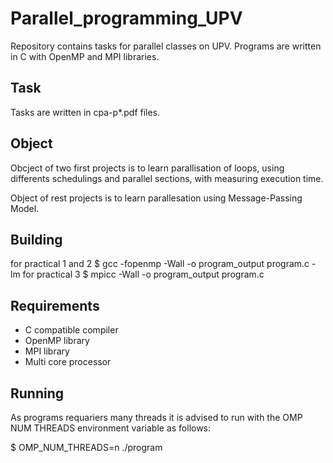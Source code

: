 # Parallel_programming_UPV

Repository contains tasks for parallel classes on UPV. 
Programs are written in C with OpenMP and MPI libraries.

## Task
Tasks are written in cpa-p*.pdf files.

## Object
Obcject of two first projects is to learn parallisation of loops, using differents schedulings and parallel sections, with measuring execution time.

Object of rest projects is to learn parallesation using Message-Passing Model.

## Building
for practical 1 and 2 
$ gcc -fopenmp -Wall -o program_output program.c -lm
for practical 3
$ mpicc -Wall -o program_output program.c

## Requirements
- C compatible compiler
- OpenMP library
- MPI library
- Multi core processor


## Running
As programs requariers many threads it is advised to run with the OMP NUM THREADS environment variable as follows: 

$ OMP_NUM_THREADS=n ./program 

